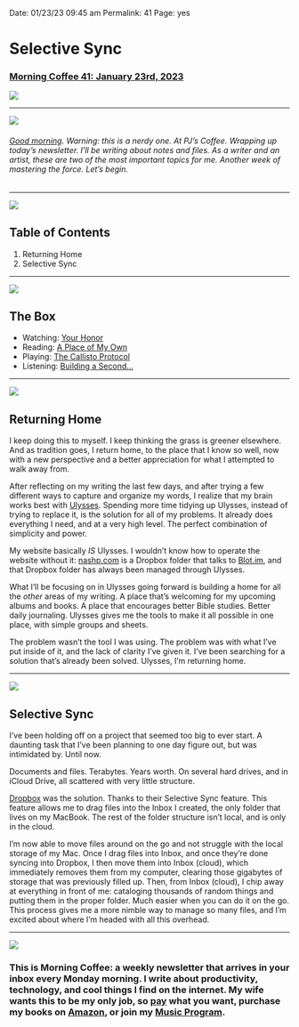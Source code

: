 
Date: 01/23/23 09:45 am
Permalink: 41
Page: yes

# Selective Sync

### [Morning Coffee 41: January 23rd, 2023][1]

![][image-1]

---- 

![][image-2]

###### [Good morning][2]. Warning: this is a nerdy one. At PJ’s Coffee. Wrapping up today’s newsletter. I’ll be writing about notes and files. As a writer and an artist, these are two of the most important topics for me. Another week of mastering the force. Let’s begin.

---- 

![][image-3]

## Table of Contents

1. Returning Home
2. Selective Sync

----   

![][image-4]

## The Box

- Watching: [Your Honor][3]
- Reading: [A Place of My Own][4]
- Playing: [The Callisto Protocol][5]
- Listening: [Building a Second…][6]
---- 

![][image-5]

## Returning Home

I keep doing this to myself. I keep thinking the grass is greener elsewhere. And as tradition goes, I return home, to the place that I know so well, now with a new perspective and a better appreciation for what I attempted to walk away from.  

After reflecting on my writing the last few days, and after trying a few different ways to capture and organize my words, I realize that my brain works best with [Ulysses][7]. Spending more time tidying up Ulysses, instead of trying to replace it, is the solution for all of my problems. It already does everything I need, and at a very high level. The perfect combination of simplicity and power.

My website basically *IS* Ulysses. I wouldn’t know how to operate the website without it: [nashp.com][8] is a Dropbox folder that talks to [Blot.im][9], and that Dropbox folder has always been managed through Ulysses.

What I’ll be focusing on in Ulysses going forward is building a home for all the *other* areas of my writing. A place that’s welcoming for my upcoming albums and books. A place that encourages better Bible studies. Better daily journaling. Ulysses gives me the tools to make it all possible in one place, with simple groups and sheets. 

The problem wasn’t the tool I was using. The problem was with what I’ve put inside of it, and the lack of clarity I’ve given it. I’ve been searching for a solution that’s already been solved. Ulysses, I’m returning home.

---- 

![][image-6]

## Selective Sync

I’ve been holding off on a project that seemed too big to ever start. A daunting task that I’ve been planning to one day figure out, but was intimidated by. Until now.

Documents and files. Terabytes. Years worth. On several hard drives, and in iCloud Drive, all scattered with very little structure.

[Dropbox][10] was the solution. Thanks to their Selective Sync feature. This feature allows me to drag files into the Inbox I created, the only folder that lives on my MacBook. The rest of the folder structure isn’t local, and is only in the cloud.

I’m now able to move files around on the go and not struggle with the local storage of my Mac. Once I drag files into Inbox, and once they’re done syncing into Dropbox, I then move them into Inbox (cloud), which immediately removes them from my computer, clearing those gigabytes of storage that was previously filled up. Then, from Inbox (cloud), I chip away at everything in front of me: cataloging thousands of random things and putting them in the proper folder. Much easier when you can do it on the go. This process gives me a more nimble way to manage so many files, and I’m excited about where I’m headed with all this overhead.

---- 

![][image-7]

### This is Morning Coffee: a weekly newsletter that arrives in your inbox every Monday morning. I write about productivity, technology, and cool things I find on the internet. My wife wants this to be my only job, so [pay][11] what you want, purchase my books on [Amazon][12], or join my [Music Program][13].

[1]:	https://nashp.com/41
[2]:	mailto:nashp@me.com
[3]:	https://www.google.com/search?client=safari&rls=en&q=your+hon&ie=UTF-8&oe=UTF-8 "your hon"
[4]:	https://www.amazon.com/Place-My-Own-Architecture-Daydreams-ebook/dp/B00BE2568E
[5]:	https://www.playstation.com/en-us/games/the-callisto-protocol/
[6]:	https://www.google.com/url?sa=t&rct=j&q=&esrc=s&source=web&cd=&cad=rja&uact=8&ved=2ahUKEwjQgN-l9t38AhWhlGoFHXwUBGcQFnoECFQQAQ&url=https%3A%2F%2Fwww.amazon.com%2FBuilding-Second-Brain-Organize-Potential%2Fdp%2F1982167386&usg=AOvVaw2FWGOEpzO1M_Tbot6QE3Xt "Building a Second Brain: A Proven Method to Organize Your ...https://www.amazon.com › Building-Second-Brain-Org..."
[7]:	https://ulysses.app/
[8]:	https://nashp.com/
[9]:	https://blot.im/
[10]:	http://dropbox.com
[11]:	https://buy.stripe.com/fZe4jqd135LRc4U4gj
[12]:	https://www.amazon.com/dp/B0CQQG3JCF?binding=paperback&ref=dbs_dp_awt_sb_pc_tpbk
[13]:	https://patreon.com/nashp

[image-1]:	https://nashp.com/_media/mc.gif
[image-2]:	https://i.imgur.com/BcGhoiR.jpg
[image-3]:	https://i.imgur.com/eO2hcg2.jpg
[image-4]:	https://blotcdn.com/blog_7d9c6729f90a4fd68ca68a09e88009f0/_image_cache/7cf7610f-df38-435d-8654-200d185511c1.gif
[image-5]:	https://i.imgur.com/NaieBr8.jpg
[image-6]:	https://i.imgur.com/ICLoyZb.jpg
[image-7]:	https://i.imgur.com/MwejBou.jpg